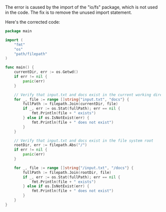 
The error is caused by the import of the "io/fs" package, which is not used in the code. The fix is to remove the unused import statement.

Here's the corrected code:
```go
package main

import (
	"fmt"
	"os"
	"path/filepath"
)

func main() {
	currentDir, err := os.Getwd()
	if err != nil {
		panic(err)
	}

	// Verify that input.txt and docs exist in the current working directory
	for _, file := range []string{"input.txt", "docs"} {
		fullPath := filepath.Join(currentDir, file)
		if _, err := os.Stat(fullPath); err == nil {
			fmt.Println(file + " exists")
		} else if os.IsNotExist(err) {
			fmt.Println(file + " does not exist")
		}
	}

	// Verify that input.txt and docs exist in the file system root
	rootDir, err := filepath.Abs("/")
	if err != nil {
		panic(err)
	}

	for _, file := range []string{"/input.txt", "/docs"} {
		fullPath := filepath.Join(rootDir, file)
		if _, err := os.Stat(fullPath); err == nil {
			fmt.Println(file + " exists")
		} else if os.IsNotExist(err) {
			fmt.Println(file + " does not exist")
		}
	}
}
```
